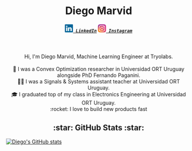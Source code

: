 <h1 align="center">
  Diego Marvid
</h1>

<h5 align="center">
  <code><a href="https://www.linkedin.com/in/diego-marvid-a50055150/" title="LinkedIn Profile"><img width="22" src="images/linkedin.svg"> LinkedIn</a></code>
  <code><a href="https://www.instagram.com/diegomarvid/" title="Instagram Profile"><img width="22" src="images/instagram.svg"> Instagram</a></code>
</h5>
<br>

<p align="center">
  Hi, I'm Diego Marvid, Machine Learning Engineer at Tryolabs.
  <br>
  <br>
  🔬 I was a Convex Optimization researcher in Universidad ORT Uruguay alongside PhD Fernando Paganini.
  <br>
  👨‍🏫 I was a Signals & Systems assistant teacher at Universidad ORT Uruguay.
  <br>
  🎓 I graduated top of my class in Electronics Engineering at Universidad ORT Uruguay. 
  <br>
  :rocket: I love to build new products fast
</p>

<h2 align="center">
  :star: GitHub Stats :star:
</h2>

[![Diego's GitHub stats](https://github-readme-stats.vercel.app/api?username=diegomarvid)](https://github.com/anuraghazra/github-readme-stats)

<!--
<h2 align="center">
  :star: Blog Posts :star:
</h2>

<br>
    <a target="_blank" href="https://github-readme-medium-recent-article.vercel.app/medium/@itgoyo/0"><img src="https://github-readme-medium-recent-article.vercel.app/medium/@itgoyo/0" alt="Recent Article 0"></a>
  <br>
    <a target="_blank" href="https://github-readme-medium-recent-article.vercel.app/medium/@itgoyo/1"><img src="https://github-readme-medium-recent-article.vercel.app/medium/@itgoyo/1" alt="Recent Article 1"></a>
  <br>
    <a target="_blank" href="https://github-readme-medium-recent-article.vercel.app/medium/@itgoyo/2"><img src="https://github-readme-medium-recent-article.vercel.app/medium/@itgoyo/2" alt="Recent Article 2"></a>
  <br>
-->


<!--
<h2 align="center">
  :earth_americas: Open Source :earth_americas:
</h2>

<a href="https://github.com/anuraghazra/github-readme-stats">
  <img align="center" src="https://github-readme-stats.vercel.app/api/pin/?username=google&repo=temporian&show_owner=true" />
</a>
<a href="https://github.com/anuraghazra/convoychat">
  <img align="center" src="https://github-readme-stats.vercel.app/api/pin/?username=tryolabs&repo=norfair&show_owner=true" />
-->
</a>
